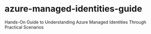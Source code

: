 # azure-managed-identities-guide
Hands-On Guide to Understanding Azure Managed Identities Through Practical Scenarios
